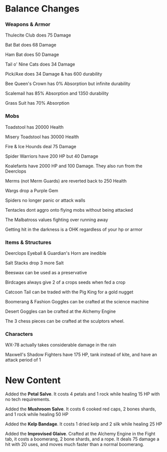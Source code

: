 # Balance Changes

### Weapons & Armor
Thulecite Club does 75 Damage

Bat Bat does 68 Damage

Ham Bat does 50 Damage

Tail o' Nine Cats does 34 Damage

Pick/Axe does 34 Damage & has 600 durability

Bee Queen's Crown has 0% Absorption but infinite durability

Scalemail has 85% Absorption and 1350 durability

Grass Suit has 70% Absorption

### Mobs
Toadstool has 20000 Health

Misery Toadstool has 30000 Health

Fire & Ice Hounds deal 75 Damage

Spider Warriors have 200 HP but 40 Damage

Koalefants have 2000 HP and 100 Damage. They also run from the Deerclops

Merms (not Merm Guards) are reverted back to 250 Health

Wargs drop a Purple Gem

Spiders no longer panic or attack walls

Tentacles dont aggro onto flying mobs without being attacked

The Malbatross values fighting over running away

Getting hit in the darkness is a OHK regardless of your hp or armor

### Items & Structures

Deerclops Eyeball & Guardian's Horn are inedible

Salt Stacks drop 3 more Salt

Beeswax can be used as a preservative

Birdcages always give 2 of a crops seeds when fed a crop

Catcoon Tail can be traded with the Pig King for a gold nugget

Boomerang & Fashion Goggles can be crafted at the science machine

Desert Goggles can be crafted at the Alchemy Engine

The 3 chess pieces can be crafted at the sculptors wheel.

### Characters
WX-78 actually takes considerable damage in the rain

Maxwell's Shadow Fighters have 175 HP, tank instead of kite, and have an attack period of 1

# New Content

Added the **Petal Salve**. It costs 4 petals and 1 rock while healing 15 HP with no tech requirements.

Added the **Mushroom Salve**. It costs 6 cooked red caps, 2 bones shards, and 1 rock while healing 50 HP 

Added the **Kelp Bandage**. It costs 1 dried kelp and 2 silk while healing 25 HP 

Added the **Improvised Glaive**. Crafted at the Alchemy Engine in the Fight tab, it costs a boomerang, 2 bone shards, and a rope. It deals 75 damage a hit with 20 uses, and moves much faster than a normal boomerang.
